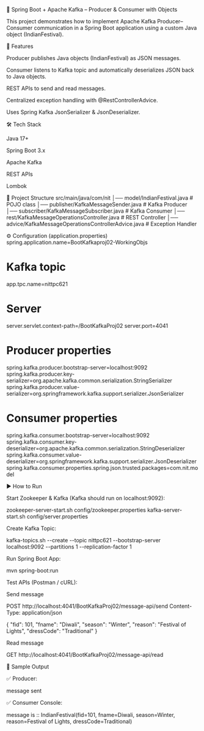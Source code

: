 🚀 Spring Boot + Apache Kafka – Producer & Consumer with Objects

This project demonstrates how to implement Apache Kafka Producer–Consumer communication in a Spring Boot application using a custom Java object (IndianFestival).

📌 Features

Producer publishes Java objects (IndianFestival) as JSON messages.

Consumer listens to Kafka topic and automatically deserializes JSON back to Java objects.

REST APIs to send and read messages.

Centralized exception handling with @RestControllerAdvice.

Uses Spring Kafka JsonSerializer & JsonDeserializer.

🛠️ Tech Stack

Java 17+

Spring Boot 3.x

Apache Kafka

REST APIs

Lombok

📂 Project Structure
src/main/java/com/nit
│── model/IndianFestival.java                # POJO class
│── publisher/KafkaMessageSender.java        # Kafka Producer
│── subscriber/KafkaMessageSubscriber.java   # Kafka Consumer
│── rest/KafkaMessageOperationsController.java  # REST Controller
│── advice/KafkaMessageOperationsControllerAdvice.java  # Exception Handler

⚙️ Configuration (application.properties)
spring.application.name=BootKafkaproj02-WorkingObjs

# Kafka topic
app.tpc.name=nittpc621

# Server
server.servlet.context-path=/BootKafkaProj02
server.port=4041

# Producer properties
spring.kafka.producer.bootstrap-server=localhost:9092
spring.kafka.producer.key-serializer=org.apache.kafka.common.serialization.StringSerializer
spring.kafka.producer.value-serializer=org.springframework.kafka.support.serializer.JsonSerializer

# Consumer properties
spring.kafka.consumer.bootstrap-server=localhost:9092
spring.kafka.consumer.key-deserializer=org.apache.kafka.common.serialization.StringDeserializer
spring.kafka.consumer.value-deserializer=org.springframework.kafka.support.serializer.JsonDeserializer
spring.kafka.consumer.properties.spring.json.trusted.packages=com.nit.model

▶️ How to Run

Start Zookeeper & Kafka (Kafka should run on localhost:9092):

zookeeper-server-start.sh config/zookeeper.properties
kafka-server-start.sh config/server.properties


Create Kafka Topic:

kafka-topics.sh --create --topic nittpc621 --bootstrap-server localhost:9092 --partitions 1 --replication-factor 1


Run Spring Boot App:

mvn spring-boot:run


Test APIs (Postman / cURL):

Send message

POST http://localhost:4041/BootKafkaProj02/message-api/send
Content-Type: application/json  

{
  "fid": 101,
  "fname": "Diwali",
  "season": "Winter",
  "reason": "Festival of Lights",
  "dressCode": "Traditional"
}


Read message

GET http://localhost:4041/BootKafkaProj02/message-api/read

📖 Sample Output

✅ Producer:

message sent


✅ Consumer Console:

message is :: IndianFestival(fid=101, fname=Diwali, season=Winter, reason=Festival of Lights, dressCode=Traditional)
